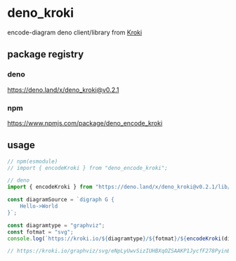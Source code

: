 # deno_kroki

encode-diagram deno client/library from [Kroki](https://docs.kroki.io/kroki/)

## package registry

### deno

https://deno.land/x/deno_kroki@v0.2.1

### npm

https://www.npmjs.com/package/deno_encode_kroki

## usage

```ts:usage.ts
// npm(esmodule)
// import { encodeKroki } from "deno_encode_kroki";

// deno
import { encodeKroki } from "https://deno.land/x/deno_kroki@v0.2.1/lib/encode_kroki.ts";

const diagramSource = `digraph G {
    Hello->World
}`;

const diagramtype = "graphviz";
const fotmat = "svg";
console.log(`https://kroki.io/${diagramtype}/${fotmat}/${encodeKroki(diagramSource)}`);

// https://kroki.io/graphviz/svg/eNpLyUwvSizIUHBXqOZSAAKP1JycfF278PyinBSuWgCRBQla
```
